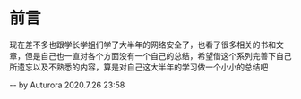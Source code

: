 # 前言

现在差不多也跟学长学姐们学了大半年的网络安全了，也看了很多相关的书和文章，但是自己也一直对各个方面没有一个自己的总结，希望借这个系列完善下自己所遗忘以及不熟悉的内容，算是对自己这大半年的学习做一个小小的总结吧

-- by Auturora
2020.7.26 23:58
